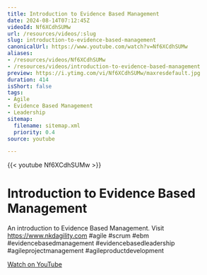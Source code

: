 ```yaml
---
title: Introduction to Evidence Based Management
date: 2024-08-14T07:12:45Z
videoId: Nf6XCdhSUMw
url: /resources/videos/:slug
slug: introduction-to-evidence-based-management
canonicalUrl: https://www.youtube.com/watch?v=Nf6XCdhSUMw
aliases:
- /resources/videos/Nf6XCdhSUMw
- /resources/videos/introduction-to-evidence-based-management
preview: https://i.ytimg.com/vi/Nf6XCdhSUMw/maxresdefault.jpg
duration: 414
isShort: false
tags:
- Agile
- Evidence Based Management
- Leadership
sitemap:
  filename: sitemap.xml
  priority: 0.4
source: youtube

---
```


{{< youtube Nf6XCdhSUMw >}}

# Introduction to Evidence Based Management

An introduction to Evidence Based Management. Visit https://www.nkdagility.com #agile #scrum #ebm #evidencebasedmanagement #evidencebasedleadership #agileprojectmanagement #agileproductdevelopment

[Watch on YouTube](https://www.youtube.com/watch?v=Nf6XCdhSUMw)
